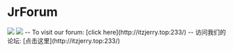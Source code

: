 # JrForum
<img src="https://img.shields.io/badge/Status-dev-yellow">
<img src="https://img.shields.io/badge/Version-1.1.6-blue">
--
To visit our forum: [click here](http://itzjerry.top:233/)
--
访问我们的论坛: [点击这里](http://itzjerry.top:233/)